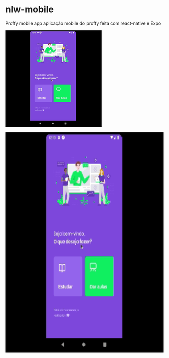 # nlw-mobile

Proffy mobile app
aplicação mobile do proffy feita com react-native e Expo

![](proffymobiletest.gif)

<img src="proffymobiletest.gif" height="700"/>
